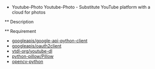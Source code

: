 * Youtube-Photo
Youtube-Photo - Substitute YouTube platform with a cloud for photos

** Description

** Requirement
- [googleapis/google-api-python-client](https://github.com/googleapis/google-api-python-client)
- [googleapis/oauth2client](https://github.com/googleapis/oauth2client)
- [ytdl-org/youtube-dl](https://github.com/ytdl-org/youtube-dl)
- [python-pillow/Pillow](https://github.com/python-pillow/Pillow)
- [opencv-python](https://pypi.org/project/opencv-python/)